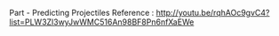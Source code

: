 Part - Predicting Projectiles
Reference : http://youtu.be/rqhAOc9gvC4?list=PLW3Zl3wyJwWMC516An98BF8Pn6nfXaEWe
